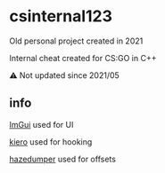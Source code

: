 # csinternal123
Old personal project created in 2021

Internal cheat created for CS:GO in C++

⚠️ Not updated since 2021/05

## info
[ImGui](https://github.com/ocornut/imgui) used for UI

[kiero](https://github.com/Rebzzel/kiero) used for hooking

 [hazedumper](https://github.com/frk1/hazedumper) used for offsets
